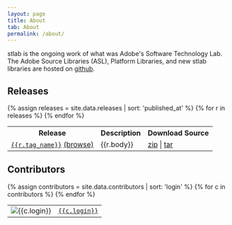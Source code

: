 ```yaml
---
layout: page
title: About
tab: About
permalink: /about/
---
```


stlab is the ongoing work of what was Adobe's Software Technology Lab. The Adobe Source Libraries (ASL), Platform Libraries, and new stlab libraries are hosted on [github](https://github.com/stlab).

<h2>Releases</h2>

<table class='definition-table'>
<tr class='headers'>
    <th>Release</th>
    <th>Description</th>
    <th>Download Source</th>
</tr>
{% assign releases = site.data.releases | sort: 'published_at' %}
{% for r in releases %}
<tr>
    <td><code><a href='{{r.html_url}}'>{{r.tag_name}}</a></code> <a href='https://github.com/stlab/libraries/tree/{{r.target_commitish}}'>(browse)</a></td>
    <td>{{r.body}}</td>
    <td><a href='{{r.zipball_url}}'>zip</a> | <a href='{{r.tarball_url}}'>tar</a></td>
</tr>
{% endfor %}
</table>

<h2>Contributors</h2>

<table class='contributors-table'>
{% assign contributors = site.data.contributors | sort: 'login' %}
{% for c in contributors %}
<tr>
    <td class='avatar'><img alt='{{c.login}}' src='{{c.avatar_url}}'/></td>
    <td class='name'><code><a href='{{c.html_url}}'>{{c.login}}</a></code></td>
</tr>
{% endfor %}
</table>

